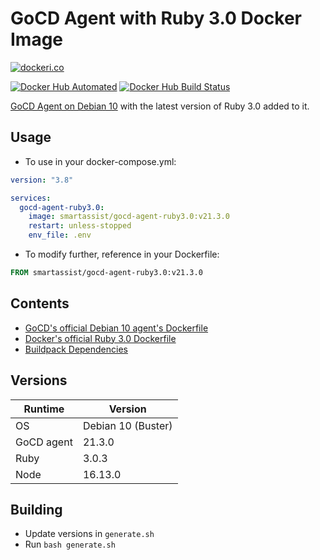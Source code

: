 # GoCD Agent with Ruby 3.0 Docker Image

[![dockeri.co](https://dockeri.co/image/smartassist/gocd-agent-ruby3.0)](https://hub.docker.com/r/smartassist/gocd-agent-ruby3.0)

[![Docker Hub Automated](https://img.shields.io/docker/cloud/automated/smartassist/gocd-agent-ruby3.0.svg?style=flat-square&logo=docker "GitHub issues")](https://hub.docker.com/r/smartassist/gocd-agent-ruby3.0)
[![Docker Hub Build Status](https://img.shields.io/docker/cloud/build/smartassist/gocd-agent-ruby3.0.svg?style=flat-square&logo=docker "GitHub stars")](https://hub.docker.com/r/smartassist/gocd-agent-ruby3.0)

[GoCD Agent on Debian 10](https://hub.docker.com/r/gocd/gocd-agent-debian-10) with the latest version of Ruby 3.0 added
to it.

## Usage

- To use in your docker-compose.yml:

```yaml
version: "3.8"

services:
  gocd-agent-ruby3.0:
    image: smartassist/gocd-agent-ruby3.0:v21.3.0
    restart: unless-stopped
    env_file: .env
```

- To modify further, reference in your Dockerfile:

```dockerfile
FROM smartassist/gocd-agent-ruby3.0:v21.3.0
```

## Contents

- [GoCD's official Debian 10 agent's Dockerfile](https://hub.docker.com/r/gocd/gocd-agent-debian-10)
- [Docker's official Ruby 3.0 Dockerfile](https://github.com/docker-library/ruby/raw/master/3.0/buster/Dockerfile)
- [Buildpack Dependencies](https://github.com/docker-library/buildpack-deps/raw/master/debian/buster/Dockerfile)

## Versions

| Runtime    | Version |
|------------|---------|
| OS      | Debian 10 (Buster)  |
| GoCD agent | 21.3.0 |
| Ruby       | 3.0.3  |
| Node       | 16.13.0  |

## Building

- Update versions in `generate.sh`
- Run `bash generate.sh`
